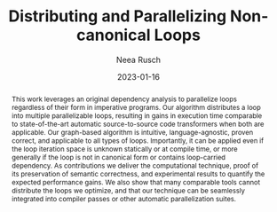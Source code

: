 ---
title: "Distributing and Parallelizing Non-canonical Loops"
author: "Neea Rusch"
date: "2023-01-16"
presentation: true
embed_title: "Slides"
embed: "../files/vmcai_slides.pdf"
embed_ratio: "169"
paper_title: "https://hal.science/hal-03669387v2"
paper: "https://hal.science/hal-03669387v2"
preface: "
I presented this talk at [VMCAI'23](https://popl23.sigplan.org/home/VMCAI-2023)
in Boston, on January 16, 2023."
abstract: "This work leverages an original dependency analysis to parallelize loops regardless of their form in imperative programs. Our algorithm distributes a loop into multiple parallelizable loops, resulting in gains in execution time comparable to state-of-the-art automatic source-to-source code transformers when both are applicable. Our graph-based algorithm is intuitive, language-agnostic, proven correct, and applicable to all types of loops. Importantly, it can be applied even if the loop iteration space is unknown statically or at compile time, or more generally if the loop is not in canonical form or contains loop-carried dependency. As contributions we deliver the computational technique, proof of its preservation of semantic correctness, and experimental results to quantify the expected performance gains. We also show that many comparable tools cannot distribute the loops we optimize, and that our technique can be seamlessly integrated into compiler passes or other automatic parallelization suites."
---